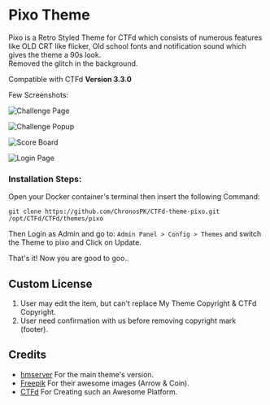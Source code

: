 # Pixo Theme
Pixo is a Retro Styled Theme for CTFd which consists of numerous features like OLD CRT like flicker, Old school fonts and notification sound which gives the theme a 90s look.
<br>
Removed the glitch in the background.

Compatible with CTFd **Version 3.3.0**

Few Screenshots:
  
  ![Challenge Page](https://i.imgur.com/o1XHK2t.png "Challenge Page")
  
  ![Challenge Popup](https://i.imgur.com/7YAQFs5.png "Challenge Popup")
  
  ![Score Board](https://i.imgur.com/COI4yAo.png "Score Board")
  
  ![Login Page](https://i.imgur.com/206O99m.png "Login Page")


### Installation Steps:
Open your Docker container's terminal then insert the following Command:
```
git clone https://github.com/ChronosPK/CTFd-theme-pixo.git /opt/CTFd/CTFd/themes/pixo
```
Then Login as Admin and go to: ```Admin Panel > Config > Themes``` and switch the Theme to pixo and Click on Update.

That's it! Now you are good to goo..

## Custom License
1. User may edit the item, but can't replace My Theme Copyright & CTFd Copyright.
1. User need confirmation with us before removing copyright mark (footer).


## Credits
- [hmserver](https://github.com/hmrserver/CTFd-theme-pixo.git) For the main theme's version.
- [Freepik](https://www.freepik.com "Freepik") For their awesome images (Arrow & Coin).
- [CTFd](https://github.com/CTFd "CTFd") For Creating such an Awesome Platform.
